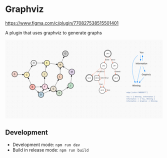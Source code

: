 # Graphviz

<https://www.figma.com/c/plugin/770827538515501401>

A plugin that uses graphviz to generate graphs

![screenshot](artwork.png)

## Development

- Development mode: `npm run dev`
- Build in release mode: `npm run build`
